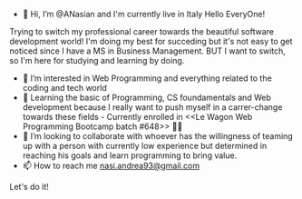 - 👋 Hi, I’m @ANasian and I'm currently live in Italy Hello EveryOne!

Trying to switch my professional career towards the beautiful software development world! I'm doing my best for succeding but it's not easy to get noticed since I have a MS in Business Management. BUT I want to switch, so I'm here for studying and learning by doing.

- 👀 I’m interested in Web Programming and everything related to the coding and tech world
- 🌱 Learning the basic of Programming, CS foundamentals and Web development because I really want to push myself in a carrer-change towards 
     these fields - Currently enrolled in <<Le Wagon Web Programming Bootcamp batch #648>> :weight_lifting_man:
- 💞️ I’m looking to collaborate with whoever has the willingness of teaming up with a person with currently low experience but determined in reaching his goals
     and learn programming to bring value.
- 📫 How to reach me nasi.andrea93@gmail.com

Let's do it!

<!---
ANasian/ANasian is a ✨ special ✨ repository because its `README.md` (this file) appears on your GitHub profile.
You can click the Preview link to take a look at your changes.
--->
